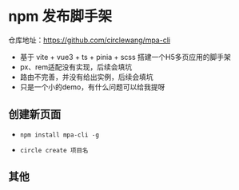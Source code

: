 
# npm 发布脚手架

仓库地址：https://github.com/circlewang/mpa-cli

- 基于 vite + vue3 + ts + pinia + scss 搭建一个H5多页应用的脚手架
- px、rem适配没有实现，后续会填坑
- 路由不完善，并没有给出实例，后续会填坑
- 只是一个小的demo，有什么问题可以给我提呀

## 创建新页面

- `npm install mpa-cli -g`

- `circle create 项目名`

## 其他
